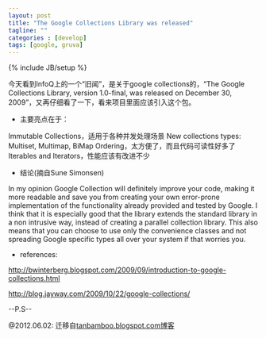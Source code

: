 ```yaml
---
layout: post
title: "The Google Collections Library was released"
tagline: ""
categories : [develop]
tags: [google, gruva]
---
```

{% include JB/setup %}


今天看到InfoQ上的一个“旧闻”，是关于google collections的，“The Google Collections Library, version 1.0-final, was released on December 30, 2009”，又再仔细看了一下，看来项目里面应该引入这个包。

- 主要亮点在于：

Immutable Collections，适用于各种并发处理场景
New collections types: Multiset, Multimap, BiMap
Ordering，太方便了，而且代码可读性好多了
Iterables and Iterators，性能应该有改进不少

- 结论(摘自Sune Simonsen)

In my opinion Google Collection will definitely improve your code, making it more readable and save you from creating your own error-prone implementation of the functionality already provided and tested by Google. I think that it is especially good that the library extends the standard library in a non intrusive way, instead of creating a parallel collection library. This also means that you can choose to use only the convenience classes and not spreading Google specific types all over your system if that worries you.

- references:

http://bwinterberg.blogspot.com/2009/09/introduction-to-google-collections.html

http://blog.jayway.com/2009/10/22/google-collections/

--P.S--

@2012.06.02:
迁移自[tanbamboo.blogspot.com博客](http://tanbamboo.blogspot.com/2010/01/google-collections-library-version-10.html)

